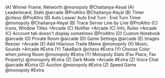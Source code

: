 (A) Winner Frame, Networth @monopoly @Chaitanya-Keyal
(A) Leaderboard, Stats @arcade @ProAltro @Chaitanya-Keyal
(B) Timer @chess @ProAltro
(B) Auto Leave/ Auto End Turn : End Turn Timer @monopoly @Chaitanya-Keyal
(B) Trace Server Line by Line @ProAltro
(C) Icons, Window Titles +Arcade
(C) Notifier +Arcade
(C) Info, Rules +Arcade
(C) Account tab doesn't display sometimes @ProAltro
(D) Custom Notebook @arcade
(D) Private Room @arcade
(D) Game Settings @arcade
(E) Images Resizer +Arcade
(E) Add Hilarious Trade Meme @monopoly
(X) Music, Sounds +Arcade #Extra
(Y) TakeBack @chess #Extra
(Y) Choose Color when joining Room @monopoly #Extra
(Y) Monopoly Stats (Fav Place, Fav Property) @monopoly #Extra
(Z) Dark Mode +Arcade #Extra
(Z) Voice Chat @arcade #Extra
(Z) Auction @monopoly #Extra
(Z) Speed Game @monopoly #Extra
